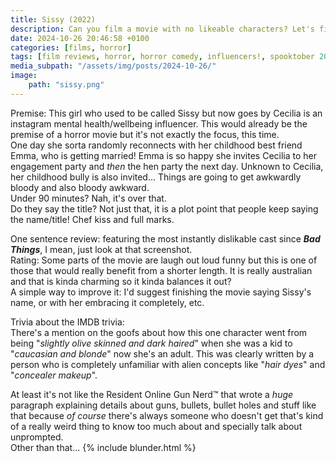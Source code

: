 ```yaml
---
title: Sissy (2022)
description: Can you film a movie with no likeable characters? Let's find out!
date: 2024-10-26 20:46:58 +0100
categories: [films, horror]
tags: [film reviews, horror, horror comedy, influencers!, spooktober 2024, they say the title]
media_subpath: "/assets/img/posts/2024-10-26/"
image:
    path: "sissy.png"
---
```

<span class="reviewsection">Premise:</span> This girl who used to be called Sissy but now goes by Cecilia is an instagram mental health/wellbeing influencer. This would already be the premise of a horror movie but it's not exactly the focus, this time.<br/>One day she sorta randomly reconnects with her childhood best friend Emma, who is getting married! Emma is so happy she invites Cecilia to her engagement party and *then* the hen party the next day. Unknown to Cecilia, her childhood bully is also invited... Things are going to get awkwardly bloody and also bloody awkward.<br/>
<span class="reviewsection">Under 90 minutes?</span> Nah, it's over that.<br/>
<span class="reviewsection">Do they say the title?</span> Not just that, it is a plot point that people keep saying the name/title! Chef kiss and full marks.

<span class="reviewsection">One sentence review:</span> featuring the most instantly dislikable cast since ***Bad Things***, I mean, just look at that screenshot.<br/>
<span class="reviewsection">Rating:</span> Some parts of the movie are laugh out loud funny but this is one of those that would really benefit from a shorter length. It is really australian and that is kinda charming so it kinda balances it out?<br/>
<span class="reviewsection">A simple way to improve it:</span> I'd suggest finishing the movie saying Sissy's name, or with her embracing it completely, etc.

<span class="reviewsection">Trivia about the IMDB trivia:</span><br/>There's a mention on the goofs about how this one character went from being "*slightly olive skinned and dark haired*" when she was a kid to "*caucasian and blonde*" now she's an adult. This was clearly written by a person who is completely unfamiliar with alien concepts like "*hair dyes*" and "*concealer makeup*".

At least it's not like the Resident Online Gun Nerd™ that wrote a *huge* paragraph explaining details about guns, bullets, bullet holes and stuff like that because *of course* there's always someone who doesn't get that's kind of a really weird thing to know too much about and specially talk about unprompted.<br/>
Other than that...
{% include blunder.html %}